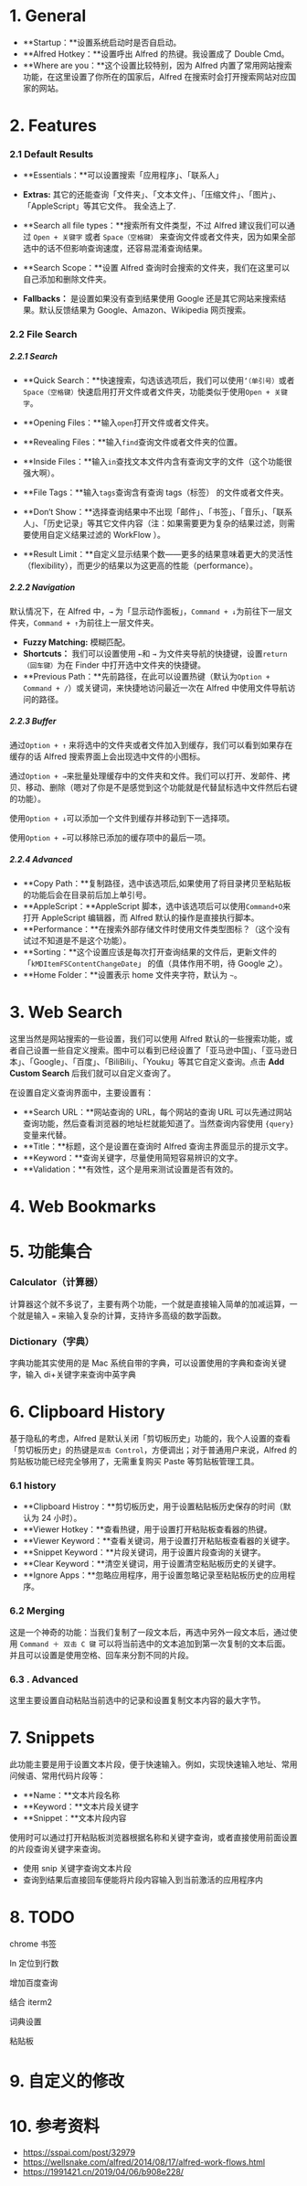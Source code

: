



# 1. General

- **Startup：**设置系统启动时是否自启动。
- **Alfred Hotkey：**设置呼出 Alfred 的热键。我设置成了 Double Cmd。
- **Where are you：**这个设置比较特别，因为 Alfred 内置了常用网站搜索功能，在这里设置了你所在的国家后，Alfred 在搜索时会打开搜索网站对应国家的网站。

# 2. Features

### 2.1 Default Results

- **Essentials：**可以设置搜索「应用程序」、「联系人」

- **Extras:** 其它的还能查询「文件夹」、「文本文件」、「压缩文件」、「图片」、「AppleScript」等其它文件。 我全选上了.

- **Search all file types：**搜索所有文件类型，不过 Alfred 建议我们可以通过 `Open + 关键字` 或者 `Space（空格键）` 来查询文件或者文件夹，因为如果全部选中的话不但影响查询速度，还容易混淆查询结果。

- **Search Scope：**设置 Alfred 查询时会搜索的文件夹，我们在这里可以自己添加和删除文件夹。

- **Fallbacks：** 是设置如果没有查到结果使用 Google 还是其它网站来搜索结果。默认反馈结果为 Google、Amazon、Wikipedia 网页搜索。

### 2.2 File Search

##### 2.2.1 Search

- **Quick Search：**快速搜索，勾选该选项后，我们可以使用`‘（单引号）`或者`Space（空格键）`快速启用打开文件或者文件夹，功能类似于使用`Open + 关键字`。
- **Opening Files：**输入`open`打开文件或者文件夹。
- **Revealing Files：**输入`find`查询文件或者文件夹的位置。
- **Inside Files：**输入`in`查找文本文件内含有查询文字的文件（这个功能很强大啊）。

- **File Tags：**输入`tags`查询含有查询 tags（标签） 的文件或者文件夹。

- **Don‘t Show：**选择查询结果中不出现「邮件」、「书签」、「音乐」、「联系人」、「历史记录」等其它文件内容（注：如果需要更为复杂的结果过滤，则需要使用自定义结果过滤的 WorkFlow ）。
- **Result Limit：**自定义显示结果个数——更多的结果意味着更大的灵活性（flexibility），而更少的结果以为这更高的性能（performance）。



##### 2.2.2 Navigation

默认情况下，在 Alfred 中，`→` 为「显示动作面板」，`Command + ↓`为前往下一层文件夹，`Command + ↑`为前往上一层文件夹。

+  **Fuzzy Matching:** 模糊匹配。
+ **Shortcuts：** 我们可以设置使用 `←`和 `→` 为文件夹导航的快捷键，设置`return（回车键）`为在 Finder 中打开选中文件夹的快捷键。
+ **Previous Path：**先前路径，在此可以设置热键（默认为`Option + Command + /`）或关键词，来快捷地访问最近一次在 Alfred 中使用文件导航访问的路径。



##### 2.2.3 Buffer

通过`Option + ↑` 来将选中的文件夹或者文件加入到缓存，我们可以看到如果存在缓存的话 Alfred 搜索界面上会出现选中文件的小图标。

通过`Option + →`来批量处理缓存中的文件夹和文件。我们可以打开、发邮件、拷贝、移动、删除（嗯对了你是不是感觉到这个功能就是代替鼠标选中文件然后右键的功能）。

使用`Option + ↓`可以添加一个文件到缓存并移动到下一选择项。

使用`Option + ←`可以移除已添加的缓存项中的最后一项。



##### 2.2.4 Advanced

- **Copy Path：**复制路径，选中该选项后,如果使用了将目录拷贝至粘贴板的功能后会在目录前后加上单引号。
- **AppleScript：**AppleScript 脚本，选中该选项后可以使用`Command+O`来打开 AppleScript 编辑器，而 Alfred 默认的操作是直接执行脚本。
- **Performance：**在搜索外部存储文件时使用文件类型图标？（这个没有试过不知道是不是这个功能）。
- **Sorting：**这个设置应该是每次打开查询结果的文件后，更新文件的 「`kMDItemFSContentChangeDate`」 的值（具体作用不明，待 Google 之）。
- **Home Folder：**设置表示 home 文件夹字符，默认为 `~`。 



# 3. Web Search

这里当然是网站搜索的一些设置，我们可以使用 Alfred 默认的一些搜索功能，或者自己设置一些自定义搜索。图中可以看到已经设置了「亚马逊中国」、「亚马逊日本」、「Google」、「百度」、「BiliBili」、「Youku」等其它自定义查询。点击 **Add Custom Search** 后我们就可以自定义查询了。



在设置自定义查询界面中，主要设置有：

- **Search URL：**网站查询的 URL，每个网站的查询 URL 可以先通过网站查询功能，然后查看浏览器的地址栏就能知道了。当然查询内容使用 `{query}` 变量来代替。
- **Title：**标题，这个是设置在查询时 Alfred 查询主界面显示的提示文字。
- **Keyword：**查询关键字，尽量使用简短容易辨识的文字。
- **Validation：**有效性，这个是用来测试设置是否有效的。



# 4. Web Bookmarks





# 5. 功能集合



### Calculator（计算器）

计算器这个就不多说了，主要有两个功能，一个就是直接输入简单的加减运算，一个就是输入 `=` 来输入复杂的计算，支持许多高级的数学函数。

### Dictionary（字典）

字典功能其实使用的是 Mac 系统自带的字典，可以设置使用的字典和查询关键字，输入 di+关键字来查询中英字典





# 6. Clipboard History

基于隐私的考虑，Alfred 是默认关闭「剪切板历史」功能的，我个人设置的查看「剪切板历史」的热键是`双击 Control`，方便调出；对于普通用户来说，Alfred 的剪贴板功能已经完全够用了，无需重复购买 Paste 等剪贴板管理工具。



### 6.1 history

- **Clipboard Histroy：**剪切板历史，用于设置粘贴板历史保存的时间（默认为 24 小时）。
- **Viewer Hotkey：**查看热键，用于设置打开粘贴板查看器的热键。
- **Viewer Keyword：**查看关键词，用于设置打开粘贴板查看器的关键字。
- **Snippet Keyword：**片段关键词，用于设置片段查询的关键字。
- **Clear Keyword：**清空关键词，用于设置清空粘贴板历史的关键字。
- **Ignore Apps：**忽略应用程序，用于设置忽略记录至粘贴板历史的应用程序。





### 6.2 Merging

这是一个神奇的功能：当我们复制了一段文本后，再选中另外一段文本后，通过使用 `Command ＋ 双击 C 键` 可以将当前选中的文本追加到第一次复制的文本后面。并且可以设置是使用空格、回车来分割不同的片段。



### 6.3 . Advanced

这里主要设置自动粘贴当前选中的记录和设置复制文本内容的最大字节。



# 7. Snippets



此功能主要是用于设置文本片段，便于快速输入。例如，实现快速输入地址、常用问候语、常用代码片段等：

- **Name：**文本片段名称
- **Keyword：**文本片段关键字
- **Snippet：**文本片段内容

使用时可以通过打开粘贴板浏览器根据名称和关键字查询，或者直接使用前面设置的片段查询关键字来查询。

- 使用 snip 关键字查询文本片段
- 查询到结果后直接回车便能将片段内容输入到当前激活的应用程序内





# 8. TODO

chrome 书签

In 定位到行数

增加百度查询

结合 iterm2

词典设置

粘贴板



# 9. 自定义的修改



# 10. 参考资料

+ https://sspai.com/post/32979
+ https://wellsnake.com/alfred/2014/08/17/alfred-work-flows.html
+ https://1991421.cn/2019/04/06/b908e228/